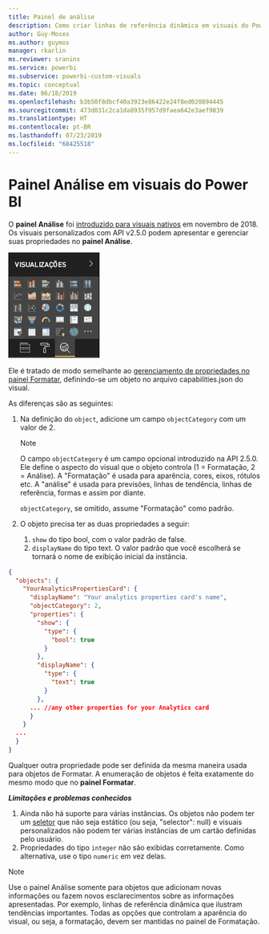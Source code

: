 ```yaml
---
title: Painel de análise
description: Como criar linhas de referência dinâmica em visuais do Power BI
author: Guy-Moses
ms.author: guymos
manager: rkarlin
ms.reviewer: sranins
ms.service: powerbi
ms.subservice: powerbi-custom-visuals
ms.topic: conceptual
ms.date: 06/18/2019
ms.openlocfilehash: b3b50f8dbcf40a3923e86422e24f8ed020894445
ms.sourcegitcommit: 473d031c2ca1da8935f957d9faea642e3aef9839
ms.translationtype: HT
ms.contentlocale: pt-BR
ms.lasthandoff: 07/23/2019
ms.locfileid: "68425518"
---
```

# <a name="analytics-pane-in-power-bi-visuals"></a>Painel Análise em visuais do Power BI

O **painel Análise** foi [introduzido para visuais nativos](https://docs.microsoft.com/power-bi/desktop-analytics-pane) em novembro de 2018.
Os visuais personalizados com API v2.5.0 podem apresentar e gerenciar suas propriedades no **painel Análise**.

![Painel Análise](./media/visualization-pane-analytics-tab.png)

Ele é tratado de modo semelhante ao [gerenciamento de propriedades no painel Formatar](https://docs.microsoft.com/power-bi/developer/custom-visual-develop-tutorial-format-options), definindo-se um objeto no arquivo capabilities.json do visual. 

As diferenças são as seguintes:

1. Na definição do `object`, adicione um campo `objectCategory` com um valor de 2.

    > [!NOTE]
    > O campo `objectCategory` é um campo opcional introduzido na API 2.5.0. Ele define o aspecto do visual que o objeto controla (1 = Formatação, 2 = Análise). A "Formatação" é usada para aparência, cores, eixos, rótulos etc. A "análise" é usada para previsões, linhas de tendência, linhas de referência, formas e assim por diante.
    >
    > `objectCategory`, se omitido, assume "Formatação" como padrão.

2. O objeto precisa ter as duas propriedades a seguir:
    1. `show` do tipo bool, com o valor padrão de false.
    2. `displayName` do tipo text. O valor padrão que você escolherá se tornará o nome de exibição inicial da instância.

```json
{
  "objects": {
    "YourAnalyticsPropertiesCard": {
      "displayName": "Your analytics properties card's name",
      "objectCategory": 2,
      "properties": {
        "show": {
          "type": {
            "bool": true
          }
        },
        "displayName": {
          "type": {
            "text": true
          }
        },
      ... //any other properties for your Analytics card
      }
    }
  ...
  }
}
```

Qualquer outra propriedade pode ser definida da mesma maneira usada para objetos de Formatar. A enumeração de objetos é feita exatamente do mesmo modo que no **painel Formatar**.

***Limitações e problemas conhecidos***

  1. Ainda não há suporte para várias instâncias. Os objetos não podem ter um [seletor](https://microsoft.github.io/PowerBI-visuals/docs/concepts/objects-and-properties/#selector) que não seja estático (ou seja, "selector": null) e visuais personalizados não podem ter várias instâncias de um cartão definidas pelo usuário.
  2. Propriedades do tipo `integer` não são exibidas corretamente. Como alternativa, use o tipo `numeric` em vez delas.

> [!NOTE]
> Use o painel Análise somente para objetos que adicionam novas informações ou fazem novos esclarecimentos sobre as informações apresentadas. Por exemplo, linhas de referência dinâmica que ilustram tendências importantes.
> Todas as opções que controlam a aparência do visual, ou seja, a formatação, devem ser mantidas no painel de Formatação.
